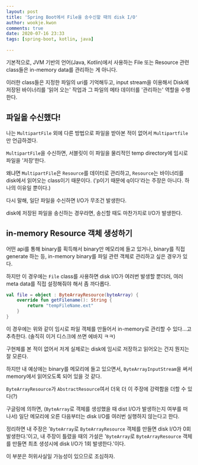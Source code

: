 ```yaml
---  
layout: post  
title: 'Spring Boot에서 File을 송수신할 때의 disk I/O'  
author: wookje.kwon  
comments: true  
date: 2020-07-16 23:33  
tags: [spring-boot, kotlin, java]  
  
---  
```


기본적으로, JVM 기반의 언어(Java, Kotlin)에서 사용하는 File 또는 Resource 관련 class들은 in-memory data를 관리하는 게 아니다.

이러한 class들은 지정한 파일의 uri를 기억해두고, input stream을 이용해서 Disk에 저장된 바이너리를 '읽어 오는' 작업과 그 파일의 메타 데이터를 '관리하는' 역할을 수행한다.

## 파일을 수신했다!

나는 `MultipartFile` 외에 다른 방법으로 파일을 받아본 적이 없어서 `Multipartfile`만 언급하겠다.

`MultipartFile`을 수신하면, 서블릿이 이 파일을 물리적인 temp directory에 임시로 파일을 '저장'한다.

왜냐면 `MultipartFile`은 `Resource`를 데이터로 관리하고, `Resource`는 바이너리를 disk에서 읽어오는 class이기 때문이다. ('p이기 때문에 q이다'라는 주장은 아니다. 하나의 이유일 뿐이다.)

다시 말해, 일단 파일을 수신하면 I/O가 무조건 발생한다.

disk에 저장된 파일을 송신하는 경우라면, 송신할 때도 마찬가지로 I/O가 발생한다.

## in-memory Resource 객체 생성하기

어떤 api를 통해 binary를 획득해서 binary만 메모리에 들고 있거나, binary를 직접 generate 하는 등, in-memory binary를 파일 관련 객체로 관리하고 싶은 경우가 있다.

하지만 이 경우에는 `File` class를 사용하면 disk I/O가 여러번 발생할 뿐더러, 여러 meta data를 직접 설정해줘야 해서 좀 까다롭다.

```kotlin
val file = object : ByteArrayResource(byteArray) {
    override fun getFilename(): String {
        return "tempFileName.ext"
    }
}
```

이 경우에는 위와 같이 임시로 파일 객체를 만들어서 in-memory로 관리할 수 있다...고 추측한다. (솔직히 이거 디스크에 쓰면 에바지 ㅋㅋ)

구현체를 본 적이 없어서 저게 실제로는 disk에 임시로 저장하고 읽어오는 건지 뭔지는 잘 모른다.

하지만 내 예상에는 binary를 메모리에 들고 있으면서, `ByteArrayInputStream`을 써서 memory에서 읽어오도록 되어 있을 것 같다.

`ByteArrayResource`가 `AbstractResource`여서 더욱 더 이 주장에 강력함을 더할 수 있다(?)

구글링에 의하면, (`ByteArray`로 객체를 생성했을 때 dist I/O가 발생하는지 여부를 떠나서) 일단 메모리에 오른 다음부터는 disk I/O를 여러번 실행하지 않는다고 한다.

정리하면 내 주장은 '`ByteArray`로 `ByteArrayResource` 객체를 만들면 disk I/O가 0회 발생한다.'이고, 내 주장이 틀렸을 때의 가설은 '`ByteArray`로 `ByteArrayResource` 객체를 만들면 최초 생성시에 disk I/O가 1회 발생한다.'이다.

이 부분은 허위사실일 가능성이 있으므로 조심하자.